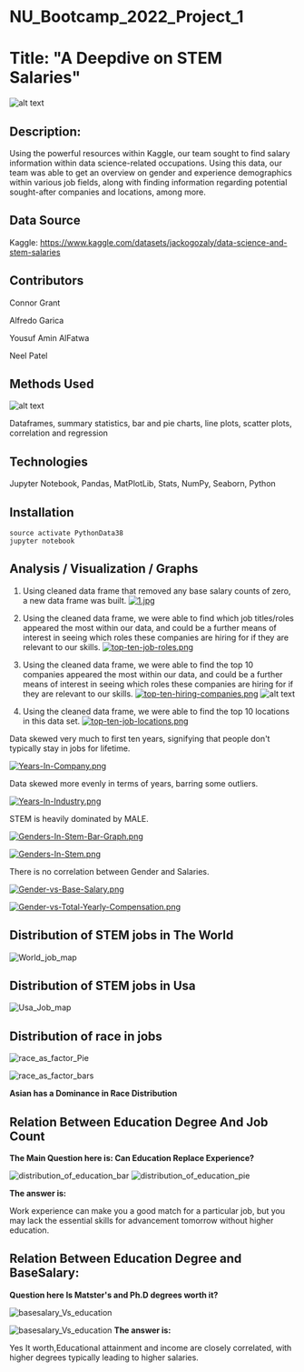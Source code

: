 # NU_Bootcamp_2022_Project_1

# Title: "A Deepdive on STEM Salaries"
![alt text](https://github.com/nealp1910/NU_Bootcamp_2022_Project_1/blob/main/Data-Science-1.jpg)
## **Description:**
Using the powerful resources within Kaggle, our team sought to find salary information within data science-related occupations. Using this data, our team was able to get an overview on gender and experience demographics within various job fields, along with finding information regarding potential sought-after companies and locations, among more.


## Data Source 
Kaggle: https://www.kaggle.com/datasets/jackogozaly/data-science-and-stem-salaries

## Contributors
Connor Grant

Alfredo Garica

Yousuf Amin AlFatwa

Neel Patel

## Methods Used
![alt text](https://github.com/nealp1910/NU_Bootcamp_2022_Project_1/blob/main/Project_tools.png)

Dataframes, summary statistics, bar and pie charts, line plots, scatter plots, correlation and regression

## Technologies 
Jupyter Notebook, Pandas, MatPlotLib, Stats, NumPy, Seaborn, Python

## Installation
	source activate PythonData38
	jupyter notebook

## Analysis / Visualization / Graphs

1. Using cleaned data frame that removed any base salary counts of zero, a new data frame was built.
[![1.jpg](https://i.postimg.cc/Zqnzt5jc/1.jpg)](https://postimg.cc/8720LD2J)

2. Using the cleaned data frame, we were able to find which job titles/roles appeared the most within our data, and could be a further means of interest in seeing which roles these companies are hiring for if they are relevant to our skills.
[![top-ten-job-roles.png](https://i.postimg.cc/kXv02bps/top-ten-job-roles.png)](https://postimg.cc/BXtYyXsP)

3. Using the cleaned data frame, we were able to find the top 10 companies appeared the most within our data, and could be a further means of interest in seeing which roles these companies are hiring for if they are relevant to our skills.
[![top-ten-hiring-companies.png](https://i.postimg.cc/kXqZP5gb/top-ten-hiring-companies.png)](https://postimg.cc/dDNn8wds)
![alt text](https://github.com/nealp1910/NU_Bootcamp_2022_Project_1/blob/main/output_images/dataset-cover.png)
4. Using the cleaned data frame, we were able to find the top 10 locations in this data set.
[![top-ten-job-locations.png](https://i.postimg.cc/fRbrkgXW/top-ten-job-locations.png)](https://postimg.cc/bsKTBg34)

Data skewed very much to first ten years, signifying that people don't typically stay in jobs for lifetime.

[![Years-In-Company.png](https://i.postimg.cc/3R2LPMM1/Years-In-Company.png)](https://postimg.cc/tZCtxM4n)

Data skewed more evenly in terms of years, barring some outliers.

[![Years-In-Industry.png](https://i.postimg.cc/rschThMk/Years-In-Industry.png)](https://postimg.cc/1nC0cr8C)

STEM is heavily dominated by MALE. 

[![Genders-In-Stem-Bar-Graph.png](https://i.postimg.cc/90pLQGQq/Genders-In-Stem-Bar-Graph.png)](https://postimg.cc/1V8GWV69)

[![Genders-In-Stem.png](https://i.postimg.cc/jdx8kkM6/Genders-In-Stem.png)](https://postimg.cc/pySYmkby)

There is no correlation between Gender and Salaries. 

[![Gender-vs-Base-Salary.png](https://i.postimg.cc/qM1mfXFP/Gender-vs-Base-Salary.png)](https://postimg.cc/6yGVnRtc)

[![Gender-vs-Total-Yearly-Compensation.png](https://i.postimg.cc/Hkj6T8DV/Gender-vs-Total-Yearly-Compensation.png)](https://postimg.cc/SnF6rsKh)

## Distribution of STEM jobs in The World 

![World_job_map](https://github.com/nealp1910/NU_Bootcamp_2022_Project_1/blob/main/output_images/World_job_map.png)

## Distribution of STEM jobs in Usa
![Usa_Job_map](https://github.com/nealp1910/NU_Bootcamp_2022_Project_1/blob/main/output_images/Usa_Job_map.png)

## Distribution of race in jobs 

![race_as_factor_Pie](https://github.com/nealp1910/NU_Bootcamp_2022_Project_1/blob/main/output_images/race_as_factor_Pie.png)

![race_as_factor_bars](https://github.com/nealp1910/NU_Bootcamp_2022_Project_1/blob/main/output_images/race_as_factor_bars.png)

**Asian has a Dominance in Race Distribution**

## Relation Between Education Degree  And Job Count 
**The Main Question here is: Can Education Replace Experience?**

![distribution_of_education_bar](https://github.com/nealp1910/NU_Bootcamp_2022_Project_1/blob/main/output_images/distribution_of_education_bar.png)
![distribution_of_education_pie](https://github.com/nealp1910/NU_Bootcamp_2022_Project_1/blob/main/output_images/distribution_of_education_pie.png)

**The answer is:**

Work experience can make you a good match for a particular job, but you may lack the essential skills for advancement tomorrow without higher education.

## Relation Between Education Degree and BaseSalary:

 **Question here Is Matster's and Ph.D degrees worth it?**

![basesalary_Vs_education](https://github.com/nealp1910/NU_Bootcamp_2022_Project_1/blob/main/output_images/basesalary_Vs_education.png)


![basesalary_Vs_education](https://github.com/nealp1910/NU_Bootcamp_2022_Project_1/blob/main/output_images/basesalary_Based_on_degrees.png)
**The answer is:**

Yes It worth,Educational attainment and income are closely correlated, with higher degrees typically leading to higher salaries.
